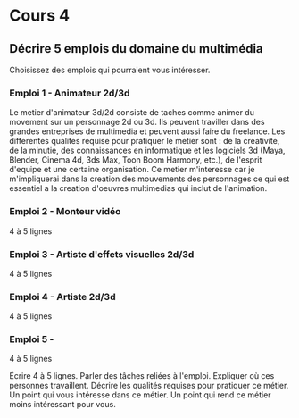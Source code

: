 # Cours 4
## Décrire 5 emplois du domaine du multimédia
Choisissez des emplois qui pourraient vous intéresser. 

### Emploi 1 - Animateur 2d/3d
Le metier d'animateur 3d/2d consiste de taches comme animer du movement sur un personnage 2d ou 3d. Ils peuvent traviller dans des grandes entreprises de multimedia et peuvent aussi faire du freelance. Les differentes qualites requise pour pratiquer le metier sont : de la creativite, de la minutie, des connaissances en informatique et les logiciels 3d (Maya, Blender, Cinema 4d, 3ds Max, Toon Boom Harmony, etc.), de l'esprit d'equipe et une certaine organisation. Ce metier m'interesse car je m'impliquerai dans la creation des mouvements des personnages ce qui est essentiel a la creation d'oeuvres multimedias qui inclut de l'animation.

### Emploi 2 - Monteur vidéo
4 à 5 lignes

### Emploi 3 - Artiste d'effets visuelles 2d/3d
4 à 5 lignes 

### Emploi 4 - Artiste 2d/3d
4 à 5 lignes

### Emploi 5 - 
4 à 5 lignes


Écrire 4 à 5 lignes. Parler des tâches reliées à l'emploi. Expliquer où ces personnes travaillent. Décrire les qualités requises pour pratiquer ce métier. Un point qui vous intéresse dans ce métier. Un point qui rend ce métier moins intéressant pour vous.  
